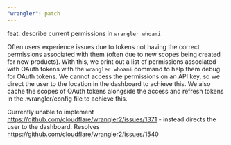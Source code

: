 ```yaml
---
"wrangler": patch
---
```


feat: describe current permissions in `wrangler whoami`

Often users experience issues due to tokens not having the correct permissions associated with them (often due to new scopes being created for new products). With this, we print out a list of permissions associated with OAuth tokens with the `wrangler whoami` command to help them debug for OAuth tokens. We cannot access the permissions on an API key, so we direct the user to the location in the dashboard to achieve this.
We also cache the scopes of OAuth tokens alongside the access and refresh tokens in the .wrangler/config file to achieve this.

Currently unable to implement https://github.com/cloudflare/wrangler2/issues/1371 - instead directs the user to the dashboard.
Resolves https://github.com/cloudflare/wrangler2/issues/1540
